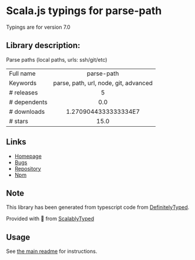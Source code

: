 
# Scala.js typings for parse-path

Typings are for version 7.0

## Library description:
Parse paths (local paths, urls: ssh/git/etc)

|                    |                 |
| ------------------ | :-------------: |
| Full name          | parse-path |
| Keywords           | parse, path, url, node, git, advanced |
| # releases         | 5 |
| # dependents       | 0.0 |
| # downloads        | 1.2709044333333334E7 |
| # stars            | 15.0 |

## Links
- [Homepage](https://github.com/IonicaBizau/parse-path)
- [Bugs](https://github.com/IonicaBizau/parse-path/issues)
- [Repository](https://github.com/IonicaBizau/parse-path)
- [Npm](https://www.npmjs.com/package/parse-path)
    


## Note
This library has been generated from typescript code from [DefinitelyTyped](https://definitelytyped.org).

Provided with :purple_heart: from [ScalablyTyped](https://github.com/oyvindberg/ScalablyTyped)

## Usage
See [the main readme](../../readme.md) for instructions.


